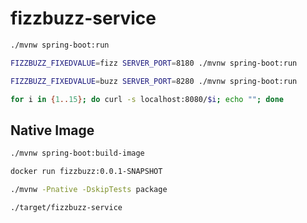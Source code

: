# fizzbuzz-service

```sh
./mvnw spring-boot:run
```

```sh
FIZZBUZZ_FIXEDVALUE=fizz SERVER_PORT=8180 ./mvnw spring-boot:run
```

```sh
FIZZBUZZ_FIXEDVALUE=buzz SERVER_PORT=8280 ./mvnw spring-boot:run
```

```sh
for i in {1..15}; do curl -s localhost:8080/$i; echo ""; done
```

## Native Image

```sh
./mvnw spring-boot:build-image
```

```sh
docker run fizzbuzz:0.0.1-SNAPSHOT
```

```sh
./mvnw -Pnative -DskipTests package
```

```sh
./target/fizzbuzz-service
```

